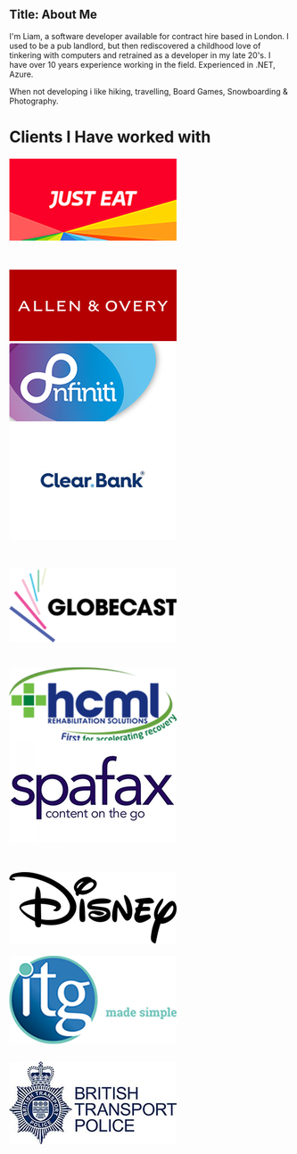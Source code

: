 Title: About Me
---
I'm Liam, a software developer available for contract hire based in London. I used to be a pub landlord, but then rediscovered a childhood love of tinkering with computers and retrained as a developer in my late 20's. I have over 10 years experience working in the field. Experienced in .NET, Azure.

When not developing i like hiking, travelling, Board Games, Snowboarding & Photography. 

<style>
    #client-list
    {
        display: grid;
        grid-gap: 30px;
        grid-row-gap: 30px;
        grid-template-columns: repeat(auto-fit, minmax(300px, 1fr));
        grid-auto-rows: 150px;
        grid-auto-flow: row dense;
    }

    .client
    {
        position: relative;
        display: flex;
        flex-direction: column;
        justify-content: flex-end;
        box-sizing: border-box;
        //background: #0c9a9a;
        color: #fff;
        grid-column-start: auto;
        grid-row-start: auto;
        background-size: cover;
        background-position: center;
        width :300px;
    }

    .client a
    {
        text-decoration : none;
    }
</style>

# Clients I Have worked with

<div id="client-list">
    <div class="client"><img src="images/site/just-eat.png"/></div>
    <div class="client"><img src="images/site/allen-overy.jpg"/></div>
    <div class="client"><img src="images/site/nfiniti.png"/></div>
    <div class="client"><a target="_blank" href="https://www.clear.bank"><img src="images/site/clearbank.png"/></a></div>
    <div class="client"><img src="images/site/globecast.png"/></div>
    <div class="client"><img src="images/site/hcml.png"/></div>
    <div class="client"><img src="images/site/spafax.png"/></div>
    <div class="client"><img src="images/site/disney.png"/></div>
    <div class="client"><img src="images/site/itg.png"/></div>
    <div class="client"><img src="images/site/btp.jpg"/></div>
</div>

